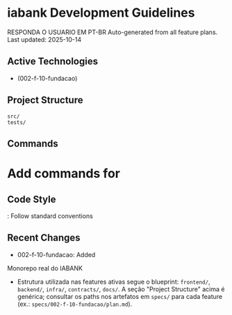 # iabank Development Guidelines

RESPONDA O USUARIO EM PT-BR
Auto-generated from all feature plans. Last updated: 2025-10-14

## Active Technologies
- (002-f-10-fundacao)

## Project Structure
```
src/
tests/
```

## Commands
# Add commands for 

## Code Style
: Follow standard conventions

## Recent Changes
- 002-f-10-fundacao: Added

<!-- MANUAL ADDITIONS START -->
Monorepo real do IABANK
- Estrutura utilizada nas features ativas segue o blueprint: `frontend/`, `backend/`, `infra/`, `contracts/`, `docs/`. A seção "Project Structure" acima é genérica; consultar os paths nos artefatos em `specs/` para cada feature (ex.: `specs/002-f-10-fundacao/plan.md`).
<!-- MANUAL ADDITIONS END -->
